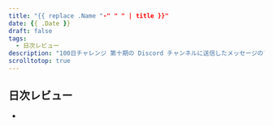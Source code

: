 ```yaml
---
title: "{{ replace .Name "-" " " | title }}"
date: {{ .Date }}
draft: false
tags: 
  - 日次レビュー
description: "100日チャレンジ 第十期の Discord チャンネルに送信したメッセージのアーカイブ"
scrolltotop: true
---
```


## 日次レビュー

- 

```

```
